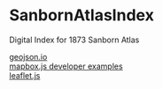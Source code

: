 # SanbornAtlasIndex
Digital Index for 1873 Sanborn Atlas

[geojson.io](http://geojson.io/)    
[mapbox.js developer examples](https://www.mapbox.com/mapbox.js/example/v1.0.0/)     
[leaflet.js](http://leafletjs.com/)     


